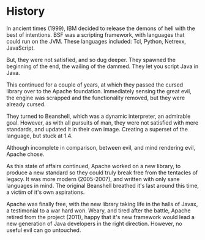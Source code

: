 # History
In ancient times (1999), IBM decided to release the demons of hell with the best of intentions. BSF was a scripting framework, with languages that could run on the JVM. These languages included: Tcl, Python, Netrexx, JavaScript.

But, they were not satisfied, and so dug deeper. They spawned the beginning of the end, the wailing of the dammed. They let you script Java in Java.

This continued for a couple of years, at which they passed the cursed library over to the Apache foundation. Immediately sensing the great evil, the engine was scrapped and the functionality removed, but they were already cursed.

They turned to Beanshell, which was a dynamic interpreter, an admirable goal. However, as with all pursuits of man, they were not satisfied with mere standards, and updated it in their own image. Creating a superset of the language, but stuck at 1.4.

Although incomplete in comparison, between evil, and mind rendering evil, Apache chose.

As this state of affairs continued, Apache worked on a new library, to produce a new standard so they could truly break free from the tentacles of legacy. It was more modern (2005-2007), and written with only sane languages in mind. The original Beanshell breathed it's last around this time, a victim of it's own aspirations.

Apache was finally free, with the new library taking life in the halls of Javax, a testimonial to a war hard won. Weary, and tired after the battle, Apache retired from the project (2011), happy that it's new framework would lead a new generation of Java developers in the right direction. However, no useful evil can go untouched.
